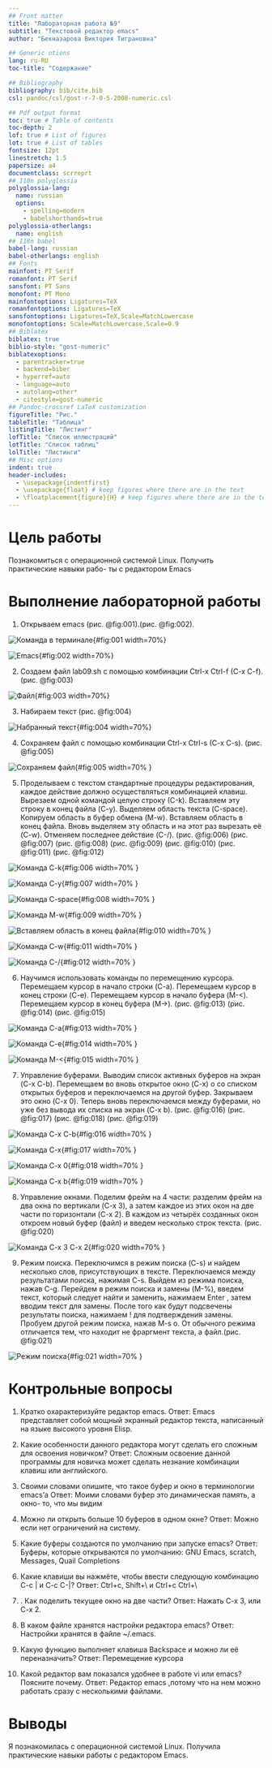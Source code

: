 ```yaml
---
## Front matter
title: "Лабораторная работа №9"
subtitle: "Текстовой редактор emacs"
author: "Бекназарова Виктория Тиграновна"

## Generic otions
lang: ru-RU
toc-title: "Содержание"

## Bibliography
bibliography: bib/cite.bib
csl: pandoc/csl/gost-r-7-0-5-2008-numeric.csl

## Pdf output format
toc: true # Table of contents
toc-depth: 2
lof: true # List of figures
lot: true # List of tables
fontsize: 12pt
linestretch: 1.5
papersize: a4
documentclass: scrreprt
## I18n polyglossia
polyglossia-lang:
  name: russian
  options:
	- spelling=modern
	- babelshorthands=true
polyglossia-otherlangs:
  name: english
## I18n babel
babel-lang: russian
babel-otherlangs: english
## Fonts
mainfont: PT Serif
romanfont: PT Serif
sansfont: PT Sans
monofont: PT Mono
mainfontoptions: Ligatures=TeX
romanfontoptions: Ligatures=TeX
sansfontoptions: Ligatures=TeX,Scale=MatchLowercase
monofontoptions: Scale=MatchLowercase,Scale=0.9
## Biblatex
biblatex: true
biblio-style: "gost-numeric"
biblatexoptions:
  - parentracker=true
  - backend=biber
  - hyperref=auto
  - language=auto
  - autolang=other*
  - citestyle=gost-numeric
## Pandoc-crossref LaTeX customization
figureTitle: "Рис."
tableTitle: "Таблица"
listingTitle: "Листинг"
lofTitle: "Список иллюстраций"
lotTitle: "Список таблиц"
lolTitle: "Листинги"
## Misc options
indent: true
header-includes:
  - \usepackage{indentfirst}
  - \usepackage{float} # keep figures where there are in the text
  - \floatplacement{figure}{H} # keep figures where there are in the text
---
```


# Цель работы


Познакомиться с операционной системой Linux. Получить практические навыки рабо-
ты с редактором Emacs



# Выполнение лабораторной работы

1. Открываем emacs (рис. @fig:001).(рис. @fig:002).


![Команда в терминале](image/1.png){#fig:001 width=70%}


![Emacs](image/2.png){#fig:002 width=70%}


2. Создаем файл lab09.sh с помощью комбинации Ctrl-x Ctrl-f (C-x C-f). (рис. @fig:003)


![Файл](image/3.png){#fig:003 width=70%} 



3. Набираем текст (рис. @fig:004)


![Набранный текст](image/4.png){#fig:004 width=70%}


4. Сохраняем файл с помощью комбинации Ctrl-x Ctrl-s (C-x C-s). (рис. @fig:005)


![Сохраняем файл](image/5.png){#fig:005 width=70% } 


5. Проделываем с текстом стандартные процедуры редактирования, каждое действие должно осуществляться комбинацией клавиш. Вырезаем одной командой целую строку (С-k). Вставляем эту строку в конец файла (C-y). Выделяем область текста (C-space). Копируем область в буфер обмена (M-w). Вставляем область в конец файла. Вновь выделяем эту область и на этот раз вырезать её (C-w). Отменяем последнее действие (C-/).  (рис. @fig:006) (рис. @fig:007) (рис. @fig:008) (рис. @fig:009) (рис. @fig:010) (рис. @fig:011) (рис. @fig:012)


![Команда C-k](image/6.png){#fig:006 width=70% } 


![Команда C-y](image/7.png){#fig:007 width=70% } 


![Команда C-space](image/8.png){#fig:008 width=70% } 


![Команда M-w](image/9.png){#fig:009 width=70% } 


![Вставляем область в конец файла](image/10.png){#fig:010 width=70% } 


![Команда C-w](image/11.png){#fig:011 width=70% } 


![Команда C-/](image/12.png){#fig:012 width=70% } 


6. Научимся использовать команды по перемещению курсора. Перемещаем курсор в начало строки (C-a).
Перемещаем курсор в конец строки (C-e). Перемещаем курсор в начало буфера (M-<). Перемещаем курсор в конец буфера (M->).  (рис. @fig:013) (рис. @fig:014) (рис. @fig:015) 


![Команда C-a](image/13.png){#fig:013 width=70% } 


![Команда C-e](image/14.png){#fig:014 width=70% } 


![Команда M-<](image/15.png){#fig:015 width=70% } 




7. Управление буферами. Выводим список активных буферов на экран (C-x C-b). Перемещаем во вновь открытое окно (C-x) o со списком открытых буферов и переключаемся на другой буфер. Закрываем это окно (C-x 0). Теперь вновь переключаемся между буферами, но уже без вывода их списка на
экран (C-x b). (рис. @fig:016) (рис. @fig:017) (рис. @fig:018) (рис. @fig:019) 


![Команда C-x C-b](image/16.png){#fig:016 width=70% } 


![Команда C-x](image/17.png){#fig:017 width=70% } 


![Команда C-x 0](image/18.png){#fig:018 width=70% } 


![Команда C-x b](image/19.png){#fig:019 width=70% } 


8. Управление окнами. Поделим фрейм на 4 части: разделим фрейм на два окна по вертикали (C-x 3),
а затем каждое из этих окон на две части по горизонтали (C-x 2). В каждом из четырёх созданных окон откроем новый буфер (файл) и введем несколько строк текста. (рис. @fig:020) 


![Команда C-x 3 C-x 2](image/20.png){#fig:020 width=70% } 




9. Режим поиска. Переключимся в режим поиска (C-s) и найдем несколько слов, присутствующих в тексте. Переключаемся между результатами поиска, нажимая C-s. Выйдем из режима поиска, нажав C-g. Перейдем в режим поиска и замены (M-%), введем текст, который следует найти и заменить, нажимаем Enter , затем вводим текст для замены. После того как будут подсвечены результаты поиска, нажимаем ! для подтверждения замены. Пробуем другой режим поиска, нажав M-s o. От обычного режима отличается тем, что находит не фраргмент текста, а файл.(рис. @fig:021) 


![Режим поиска](image/21.png){#fig:021 width=70% } 


# Контрольные вопросы


1. Кратко охарактеризуйте редактор emacs. 
Ответ: Emacs представляет собой мощный экранный редактор текста, написанный на языке высокого уровня Elisp. 

2. Какие особенности данного редактора могут сделать его сложным для освоения новичком? 
Ответ: Сложным освоение данной программы для новичка  может сделать незнание комбинации клавиш или английского. 

3. Своими словами опишите, что такое буфер и окно в терминологии emacs’а 
Ответ: Моими словами буфер это динамическая память, а окно- то, что мы видим 

4. Можно ли открыть больше 10 буферов в одном окне? 
Ответ: Можно если нет ограничений на систему. 

5. Какие буферы создаются по умолчанию при запуске emacs? 
Ответ: Буферы, которые открываются по умолчанию: GNU Emacs, scratch, Messages, Quail Completions 

6. Какие клавиши вы нажмёте, чтобы ввести следующую комбинацию C-c | и C-c C-|? 
Ответ: Сtrl+c, Shift+\ и Ctrl+c Ctrl+\ 

7. . Как поделить текущее окно на две части? 
Ответ: Нажать   C-x 3, или  C-x 2. 

8. В каком файле хранятся настройки редактора emacs? 
Ответ: Настройки хранятся в файле ~/.emacs. 

9. Какую функцию выполняет клавиша Backspace и можно ли её переназначить? 
Ответ: Перемещение курсора 

10. Какой редактор вам показался удобнее в работе vi или emacs? Поясните почему. 
Ответ: Редактор emacs ,потому что на нем можно работать сразу с несколькими файлами. 


# Выводы


Я познакомилась с операционной системой Linux. Получила практические навыки работы с редактором Emacs.

